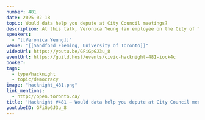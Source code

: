 ```yaml
---
number: 481
date: 2025-02-18
topic: Would data help you depute at City Council meetings?
description: At this talk, Veronica Yeung (an employee on the City of Toronto's Open Data team) will talk about the reports that City staff write to support City Council's decision making – what are they? How do they fit into the democratic process? Where can you read them?
speakers:
  - "[[Veronica Yeung]]"
venue: "[[Sandford Fleming, University of Toronto]]"
videoUrl: https://youtu.be/GFiGpGJ3u_8
eventUrl: https://guild.host/events/civic-hacknight-481-iock4c
booker:
tags:
  - type/hacknight
  - topic/democracy
image: "hacknight_481.png"
link_mentions:
  - http://open.toronto.ca/
title: 'Hacknight #481 – Would data help you depute at City Council meetings?'
youtubeID: GFiGpGJ3u_8
---
```

